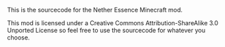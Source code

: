 This is the sourcecode for the Nether Essence Minecraft mod.

This mod is licensed under a Creative Commons Attribution-ShareAlike 3.0 Unported License so feel free to use the sourcecode for whatever you choose.